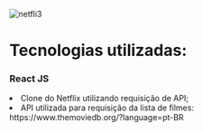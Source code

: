 ![netfli3](https://user-images.githubusercontent.com/55575751/137056305-c6180d87-a48c-4df9-8892-3b1fa100f4ca.gif)

<h1> Tecnologias utilizadas: </h1>

<h3> React JS </h3>

<li> Clone do Netflix utilizando requisição de API; </li>
<li> API utilizada para requisição da lista de filmes: https://www.themoviedb.org/?language=pt-BR </li>
